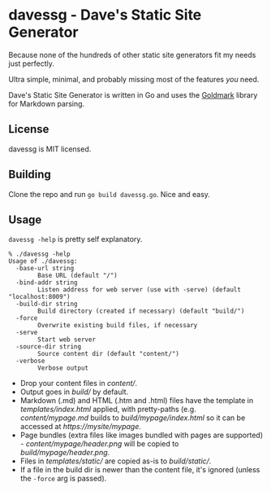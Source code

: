 # davessg - Dave's Static Site Generator

Because none of the hundreds of other static site generators fit my needs just perfectly.

Ultra simple, minimal, and probably missing most of the features *you* need.

Dave's Static Site Generator is written in Go and uses the [Goldmark](https://github.com/yuin/goldmark) library for Markdown parsing.


## License

davessg is MIT licensed.


## Building

Clone the repo and run `go build davessg.go`. Nice and easy.


## Usage

`davessg -help` is pretty self explanatory.

```
% ./davessg -help
Usage of ./davessg:
  -base-url string
        Base URL (default "/")
  -bind-addr string
        Listen address for web server (use with -serve) (default "localhost:8009")
  -build-dir string
        Build directory (created if necessary) (default "build/")
  -force
        Overwrite existing build files, if necessary
  -serve
        Start web server
  -source-dir string
        Source content dir (default "content/")
  -verbose
        Verbose output
```

- Drop your content files in *content/*.
- Output goes in *build/* by default.
- Markdown (.md) and HTML (.htm and .html) files have the template in *templates/index.html* applied, with pretty-paths (e.g. *content/mypage.md* builds to *build/mypage/index.html* so it can be accessed at *https://mysite/mypage*.
- Page bundles (extra files like images bundled with pages are supported) - *content/mypage/header.png* will be copied to *build/mypage/header.png*.
- Files in *templates/static/* are copied as-is to *build/static/*.
- If a file in the build dir is newer than the content file, it's ignored (unless the `-force` arg is passed).

